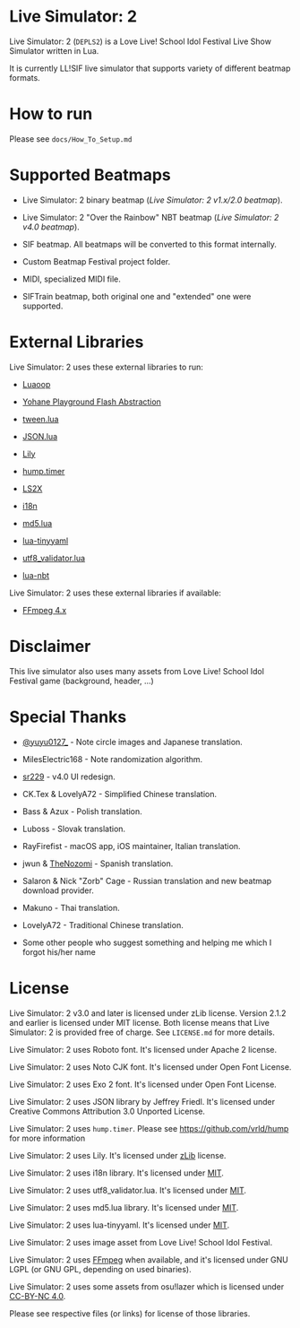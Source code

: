 Live Simulator: 2
=================

Live Simulator: 2 (`DEPLS2`) is a Love Live! School Idol Festival Live Show Simulator written in Lua.

It is currently LL!SIF live simulator that supports variety of different beatmap formats.

How to run
==========

Please see `docs/How_To_Setup.md`

Supported Beatmaps
==================

* Live Simulator: 2 binary beatmap (*Live Simulator: 2 v1.x/2.0 beatmap*).

* Live Simulator: 2 "Over the Rainbow" NBT beatmap (*Live Simulator: 2 v4.0 beatmap*).

* SIF beatmap. All beatmaps will be converted to this format internally.

* Custom Beatmap Festival project folder.

* MIDI, specialized MIDI file.

* SIFTrain beatmap, both original one and "extended" one were supported.

External Libraries
==================

Live Simulator: 2 uses these external libraries to run:

* [Luaoop](https://github.com/ImagicTheCat/Luaoop)

* [Yohane Playground Flash Abstraction](https://github.com/MikuAuahDark/Yohane)

* [tween.lua](https://github.com/kikito/tween.lua)

* [JSON.lua](http://regex.info/blog/lua/json)

* [Lily](https://github.com/MikuAuahDark/lily)

* [hump.timer](https://github.com/vrld/hump)

* [LS2X](https://github.com/MikuAuahDark/ls2x)

* [i18n](https://github.com/kikito/i18n.lua)

* [md5.lua](https://github.com/kikito/md5.lua)

* [lua-tinyyaml](https://github.com/peposso/lua-tinyyaml)

* [utf8_validator.lua](https://github.com/kikito/utf8_validator.lua)

* [lua-nbt](https://github.com/MikuAuahDark/lua-nbt)

Live Simulator: 2 uses these external libraries if available:

* [FFmpeg 4.x](http://ffmpeg.org/)

Disclaimer
==========

This live simulator also uses many assets from Love Live! School Idol Festival game (background, header, ...)

Special Thanks
==============

* [@yuyu0127_](https://twitter.com/yuyu0127_) - Note circle images and Japanese translation.

* MilesElectric168 - Note randomization algorithm.

* [sr229](https://github.com/sr229) - v4.0 UI redesign.

* CK.Tex & LovelyA72 - Simplified Chinese translation.

* Bass & Azux - Polish translation.

* Luboss - Slovak translation.

* RayFirefist - macOS app, iOS maintainer, Italian translation.

* jwun & [TheNozomi](https://github.com/TheNozomi) - Spanish translation.

* Salaron & Nick "Zorb" Cage - Russian translation and new beatmap download provider.

* Makuno - Thai translation.

* LovelyA72 - Traditional Chinese translation.

* Some other people who suggest something and helping me which I forgot his/her name

License
=======

Live Simulator: 2 v3.0 and later is licensed under zLib license. Version 2.1.2 and earlier is licensed under MIT license. Both license means that Live Simulator: 2 is provided free of charge. See `LICENSE.md` for more details.

Live Simulator: 2 uses Roboto font. It's licensed under Apache 2 license.

Live Simulator: 2 uses Noto CJK font. It's licensed under Open Font License.

Live Simulator: 2 uses Exo 2 font. It's licensed under Open Font License.

Live Simulator: 2 uses JSON library by Jeffrey Friedl. It's licensed under Creative Commons Attribution 3.0 Unported License.

Live Simulator: 2 uses `hump.timer`. Please see https://github.com/vrld/hump for more information

Live Simulator: 2 uses Lily. It's licensed under [zLib](https://github.com/MikuAuahDark/lily/blob/master/LICENSE.md) license.

Live Simulator: 2 uses i18n library. It's licensed under [MIT](https://github.com/kikito/i18n.lua/blob/master/LICENSE).

Live Simulator: 2 uses utf8_validator.lua. It's licensed under [MIT](https://github.com/kikito/utf8_validator.lua/blob/master/MIT-LICENSE.txt).

Live Simulator: 2 uses md5.lua library. It's licensed under [MIT](https://github.com/kikito/md5.lua/blob/master/MIT-LICENSE.txt).

Live Simulator: 2 uses lua-tinyyaml. It's licensed under [MIT](https://github.com/peposso/lua-tinyyaml/blob/master/LICENSE).

Live Simulator: 2 uses image asset from Love Live! School Idol Festival.

Live Simulator: 2 uses [FFmpeg](https://www.ffmpeg.org/) when available, and it's licensed under GNU LGPL (or GNU GPL, depending on used binaries).

Live Simulator: 2 uses some assets from osu!lazer which is licensed under [CC-BY-NC 4.0](https://github.com/ppy/osu-resources/blob/master/LICENCE.md).

Please see respective files (or links) for license of those libraries.
